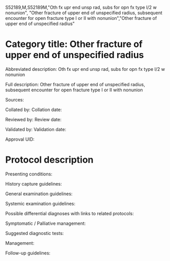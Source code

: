 S52189,M,S52189M,"Oth fx upr end unsp rad, subs for opn fx type I/2 w nonunion", "Other fracture of upper end of unspecified radius, subsequent encounter for open fracture type I or II with nonunion","Other fracture of upper end of unspecified radius"
# Category title: Other fracture of upper end of unspecified radius

Abbreviated description: Oth fx upr end unsp rad, subs for opn fx type I/2 w nonunion

Full description: Other fracture of upper end of unspecified radius, subsequent encounter for open fracture type I or II with nonunion

Sources:

Collated by:
Collation date:

Reviewed by:
Review date:

Validated by:
Validation date:

Approval UID:

# Protocol description

Presenting conditions:

History capture guidelines:

General examination guidelines:

Systemic examination guidelines:

Possible differential diagnoses with links to related protocols:

Symptomatic / Palliative management:

Suggested diagnostic tests:

Management:

Follow-up guidelines:
